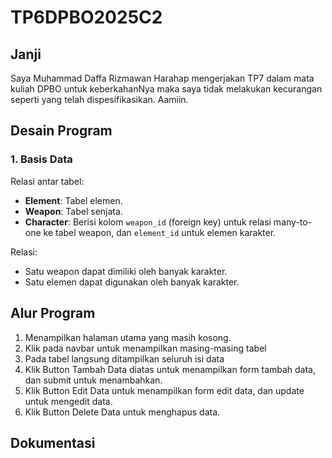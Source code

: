 # TP6DPBO2025C2
## Janji
Saya Muhammad Daffa Rizmawan Harahap mengerjakan TP7 dalam mata kuliah DPBO untuk keberkahanNya maka saya tidak melakukan kecurangan seperti yang telah dispesifikasikan. Aamiin.

## Desain Program

### 1. Basis Data
Relasi antar tabel:
- **Element**: Tabel elemen.
- **Weapon**: Tabel senjata.
- **Character**: Berisi kolom `weapon_id` (foreign key) untuk relasi many-to-one ke tabel weapon, dan `element_id` untuk elemen karakter.

Relasi:
- Satu weapon dapat dimiliki oleh banyak karakter.
- Satu elemen dapat digunakan oleh banyak karakter.

## Alur Program
1. Menampilkan halaman utama yang masih kosong.
2. Klik pada navbar untuk menampilkan masing-masing tabel
3. Pada tabel langsung ditampilkan seluruh isi data
4. Klik Button Tambah Data diatas untuk menampilkan form tambah data, dan submit untuk menambahkan.
5. Klik Button Edit Data untuk menampilkan form edit data, dan update untuk mengedit data.
6. Klik Button Delete Data untuk menghapus data.

## Dokumentasi


  



